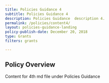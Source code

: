 ```yaml
---
title: Policies Guidance 4
subtitle: Policies Guidance 4
description: Policies Guidance  description 4. 
permalink: /policies/content4/
layout: policies-guidance-landing
policy-publish-date: December 20, 2018
type: Grants
filters: grants

---
```

## Policy Overview ##


Content for 4th md file under Policies Guidance
